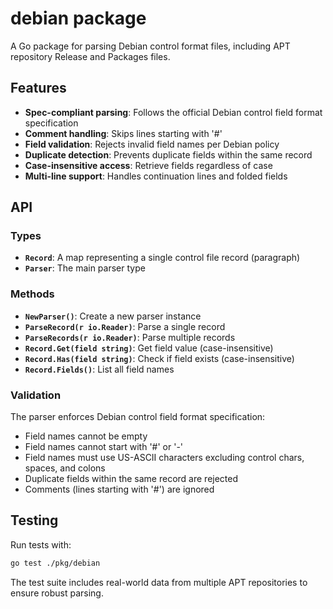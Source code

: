 # debian package

A Go package for parsing Debian control format files, including APT repository Release and Packages files.

## Features

- **Spec-compliant parsing**: Follows the official Debian control field format specification
- **Comment handling**: Skips lines starting with '#'
- **Field validation**: Rejects invalid field names per Debian policy
- **Duplicate detection**: Prevents duplicate fields within the same record
- **Case-insensitive access**: Retrieve fields regardless of case
- **Multi-line support**: Handles continuation lines and folded fields

## API

### Types

- **`Record`**: A map representing a single control file record (paragraph)
- **`Parser`**: The main parser type

### Methods

- **`NewParser()`**: Create a new parser instance
- **`ParseRecord(r io.Reader)`**: Parse a single record
- **`ParseRecords(r io.Reader)`**: Parse multiple records
- **`Record.Get(field string)`**: Get field value (case-insensitive)
- **`Record.Has(field string)`**: Check if field exists (case-insensitive)
- **`Record.Fields()`**: List all field names

### Validation

The parser enforces Debian control field format specification:

- Field names cannot be empty
- Field names cannot start with '#' or '-'
- Field names must use US-ASCII characters excluding control chars, spaces, and colons
- Duplicate fields within the same record are rejected
- Comments (lines starting with '#') are ignored

## Testing

Run tests with:

```bash
go test ./pkg/debian
```

The test suite includes real-world data from multiple APT repositories to ensure robust parsing.
